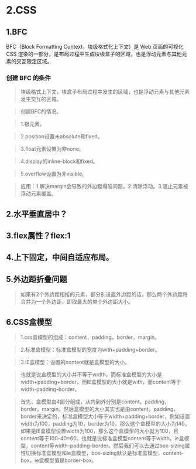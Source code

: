 # 2.CSS

## 1.BFC

BFC（Block Formatting Context，块级格式化上下文）是 Web 页面的可视化 CSS 渲染的一部分，是布局过程中生成块级盒子的区域，也是浮动元素与其他元素的交互限定区域。

### 创建 BFC 的条件

>块级格式上下文，块盒子布局过程中发生的区域，也是浮动元素与其他元素发生交互的区域。

>创建BFC的情况。

>1.根元素。

>2.position设置未absolute和fixed。

>3.float元素设置为非none。

>4.display的inline-block和fixed。

>5.overflow设置为非visible。

>应用：1.解决margin会导致的外边距塌陷问题。2.清除浮动。3.阻止元素被浮动元素覆盖。

## 2.水平垂直居中？

## 3.flex属性？flex:1

## 4.上下固定，中间自适应布局。
## 5.外边距折叠问题

>如果有2个外边距相接的元素，都分别设置外边距的话，那么两个外边距将合并为一个外边距，即取最大的单个外边距大小。

## 6.CSS盒模型

>1.css盒模型的组成：content，padding，border，margin。

>2.标准盒模型：标准盒模型的宽度为with+padding+border。

>3.IE盒模型：设置的content就是盒模型的大小。

>也就是说盒模型的大小并不等于width，而标准盒模型的大小是width+padding+border，而IE盒模型的大小就是with，而content等于width-padding-border。

>首先，盒模型由4部分组成，从内到外分别是content，padding，border，margin。然后盒模型的大小其实也是由content，padding，border来决定的，标准盒模型大小等于width+padding+border，例如设置width为100，padding为10，border为10，那么这个盒模型的大小为140，如果是IE盒模型设置width为100，那么这个盒模型的大小就为100，且content等于100-40=60。也就是说标准盒模型content等于width，ie盒模型，content等width-padding-border。然后我们可以去通过box-sizing属性切换标准盒模型和ie盒模型，box-sizing默认是标准盒模型，content-box，ie盒模型值是border-box。

